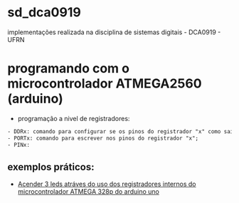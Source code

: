 # sd_dca0919
implementações realizada na disciplina de sistemas digitais - DCA0919 - UFRN

# programando com o microcontrolador ATMEGA2560 (arduino)

- programação a nivel de registradores:

```txt
- DDRx: comando para configurar se os pinos do registrador "x" como saida ou entrada. 1 = saida, 0 = entrada;
- PORTx: comando para escrever nos pinos do registrador "x";
- PINx:
```
## exemplos práticos: 
- [Acender 3 leds atráves do uso dos registradores internos do microcontrolador ATMEGA 328p do arduino uno
]()
